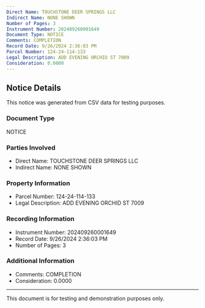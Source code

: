 ```yaml
---
Direct Name: TOUCHSTONE DEER SPRINGS LLC
Indirect Name: NONE SHOWN
Number of Pages: 3
Instrument Number: 202409260001649
Document Type: NOTICE
Comments: COMPLETION
Record Date: 9/26/2024 2:36:03 PM
Parcel Number: 124-24-114-133
Legal Description: ADD EVENING ORCHID ST 7009
Consideration: 0.0000
---
```


## Notice Details

This notice was generated from CSV data for testing purposes.

### Document Type
NOTICE

### Parties Involved
- Direct Name: TOUCHSTONE DEER SPRINGS LLC
- Indirect Name: NONE SHOWN

### Property Information
- Parcel Number: 124-24-114-133
- Legal Description: ADD EVENING ORCHID ST 7009

### Recording Information
- Instrument Number: 202409260001649
- Record Date: 9/26/2024 2:36:03 PM
- Number of Pages: 3

### Additional Information
- Comments: COMPLETION
- Consideration: 0.0000

---

This document is for testing and demonstration purposes only.
